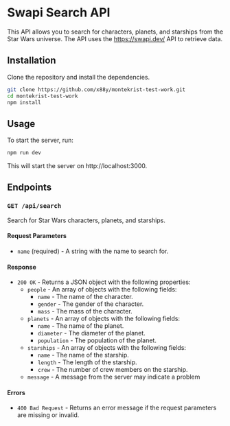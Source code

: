 # Swapi Search API

This API allows you to search for characters, planets, and starships from the Star Wars universe. The API uses the https://swapi.dev/ API to retrieve data.

## Installation

Clone the repository and install the dependencies.

```bash
git clone https://github.com/x88y/montekrist-test-work.git
cd montekrist-test-work
npm install
```

## Usage
To start the server, run:

```bash
npm run dev
```

This will start the server on http://localhost:3000.


## Endpoints

### `GET /api/search`

Search for Star Wars characters, planets, and starships.

#### Request Parameters

- `name` (required) - A string with the name to search for.

#### Response

- `200 OK` - Returns a JSON object with the following properties:
  - `people` - An array of objects with the following fields:
    - `name` - The name of the character.
    - `gender` - The gender of the character.
    - `mass` - The mass of the character.
  - `planets` - An array of objects with the following fields:
    - `name` - The name of the planet.
    - `diameter` - The diameter of the planet.
    - `population` - The population of the planet.
  - `starships` - An array of objects with the following fields:
    - `name` - The name of the starship.
    - `length` - The length of the starship.
    - `crew` - The number of crew members on the starship.
  - `message` - A message from the server may indicate a problem
#### Errors

- `400 Bad Request` - Returns an error message if the request parameters are missing or invalid.
